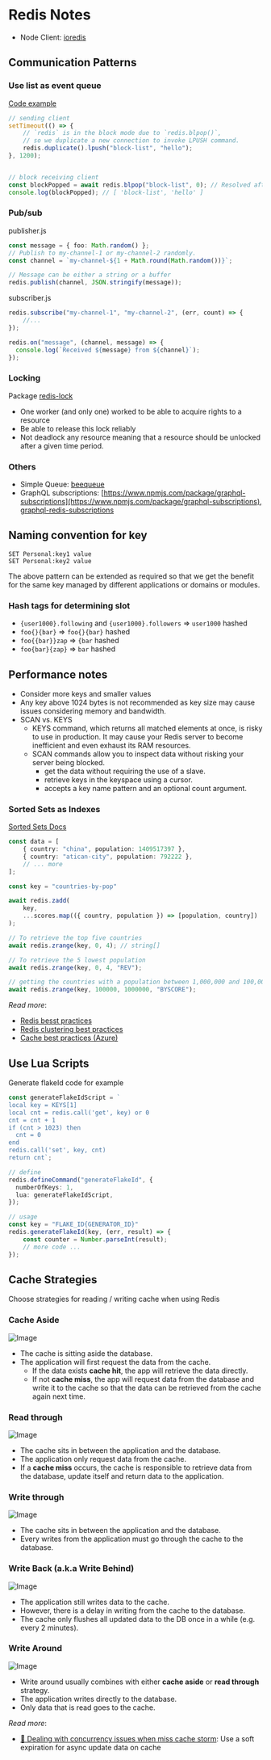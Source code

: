 # Redis Notes


- Node Client: [ioredis](https://www.npmjs.com/package/ioredis)

## Communication Patterns

### Use list as event queue

[Code example](https://github.com/luin/ioredis/blob/main/examples/list.js)

```ts
// sending client 
setTimeout(() => {
    // `redis` is in the block mode due to `redis.blpop()`,
    // so we duplicate a new connection to invoke LPUSH command.
    redis.duplicate().lpush("block-list", "hello");
}, 1200);


// block receiving client
const blockPopped = await redis.blpop("block-list", 0); // Resolved after 1200ms.
console.log(blockPopped); // [ 'block-list', 'hello' ]
```

### Pub/sub 

publisher.js
```ts
const message = { foo: Math.random() };
// Publish to my-channel-1 or my-channel-2 randomly.
const channel = `my-channel-${1 + Math.round(Math.random())}`;

// Message can be either a string or a buffer
redis.publish(channel, JSON.stringify(message));
```

subscriber.js
```ts
redis.subscribe("my-channel-1", "my-channel-2", (err, count) => {
    //...
});

redis.on("message", (channel, message) => {
  console.log(`Received ${message} from ${channel}`);
});
```

### Locking 

Package [redis-lock](https://www.npmjs.com/package/redis-lock)

- One worker (and only one) worked to be able to acquire rights to a resource
- Be able to release this lock reliably
- Not deadlock any resource meaning that a resource should be unlocked after a given time period.

### Others 
- Simple Queue: [beequeue](https://www.npmjs.com/package/beequeue)
- GraphQL subscriptions: [https://www.npmjs.com/package/graphql-subscriptions](https://www.npmjs.com/package/graphql-subscriptions), [graphql-redis-subscriptions](https://www.npmjs.com/package/graphql-redis-subscriptions)

## Naming convention for key

```
SET Personal:key1 value
SET Personal:key2 value
```

The above pattern can be extended as required so that we get the benefit for the same key managed by different applications or domains or modules.


### Hash tags for determining slot

- `{user1000}.following` and `{user1000}.followers` => `user1000` hashed
- `foo{}{bar}` => `foo{}{bar}` hashed
- `foo{{bar}}zap` => `{bar` hashed
- `foo{bar}{zap}` => `bar` hashed

## Performance notes

- Consider more keys and smaller values
- Any key above 1024 bytes is not recommended as key size may cause issues considering memory and bandwidth.
- SCAN vs. KEYS
    - KEYS command, which returns all matched elements at once, is risky to use in production. It may cause your Redis server to become inefficient and even exhaust its RAM resources.
    - SCAN commands allow you to inspect data without risking your server being blocked.
        - get the data without requiring the use of a slave.
        - retrieve keys in the keyspace using a cursor.
        - accepts a key name pattern and an optional count argument.

### Sorted Sets as Indexes

[Sorted Sets Docs](https://www.tutorialspoint.com/redis/redis_sorted_sets.htm)

```ts
const data = [
    { country: "china", population: 1409517397 },
    { country: "atican-city", population: 792222 },
    // ... more
];

const key = "countries-by-pop"

await redis.zadd(
    key,
    ...scores.map(({ country, population }) => [population, country])
);

// To retrieve the top five countries
await redis.zrange(key, 0, 4); // string[]

// To retrieve the 5 lowest population
await redis.zrange(key, 0, 4, "REV"); 

// getting the countries with a population between 1,000,000 and 100,000 (e.g. by score) would be:
await redis.zrange(key, 100000, 1000000, "BYSCORE");
```



*Read more*: 
- [Redis besst practices](https://redis.com/redis-best-practices/introduction/)
- [Redis clustering best practices](https://redis.com/blog/redis-clustering-best-practices-with-keys/)
- [Cache best practices (Azure)](https://docs.microsoft.com/en-us/azure/azure-cache-for-redis/cache-best-practices-development)

## Use Lua Scripts

Generate flakeId code for example

```ts
const generateFlakeIdScript = `
local key = KEYS[1]
local cnt = redis.call('get', key) or 0
cnt = cnt + 1
if (cnt > 1023) then
  cnt = 0
end
redis.call('set', key, cnt)
return cnt`;

// define 
redis.defineCommand("generateFlakeId", {
  numberOfKeys: 1,
  lua: generateFlakeIdScript,
});

// usage 
const key = "FLAKE_ID{GENERATOR_ID}"
redis.generateFlakeId(key, (err, result) => {
    const counter = Number.parseInt(result);
    // more code ...
});
```


## Cache Strategies 

Choose strategies for reading / writing cache when using Redis 

### Cache Aside

![Image](./img/cache/cache-aside.png)
- The cache is sitting aside the database. 
- The application will first request the data from the cache. 
    - If the data exists **cache hit**, the app will retrieve the data directly. 
    - If not **cache miss**, the app will request data from the database and write it to the cache so that the data can be retrieved from the cache again next time.


### Read through

![Image](./img/cache/cache-read-through.png)

- The cache sits in between the application and the database. 
- The application only request data from the cache. 
- If a **cache miss** occurs, the cache is responsible to retrieve data from the database, update itself and return data to the application.


### Write through

![Image](./img/cache/cache-write-through.png)
- The cache sits in between the application and the database. 
- Every writes from the application must go through the cache to the database.

### Write Back (a.k.a Write Behind)

![Image](./img/cache/cache-write-back.png)

- The application still writes data to the cache. 
- However, there is a delay in writing from the cache to the database. 
- The cache only flushes all updated data to the DB once in a while (e.g. every 2 minutes).

### Write Around

![Image](./img/cache/cache-write-around.png)

- Write around usually combines with either **cache aside** or **read through** strategy. 
- The application writes directly to the database. 
- Only data that is read goes to the cache.


*Read more*: 
- [💎 Dealing with concurrency issues when miss cache storm](https://stackoverflow.com/questions/23303463/dealing-with-concurrency-issues-when-caching-for-high-traffic-sites): Use a soft expiration for async update data on cache
 